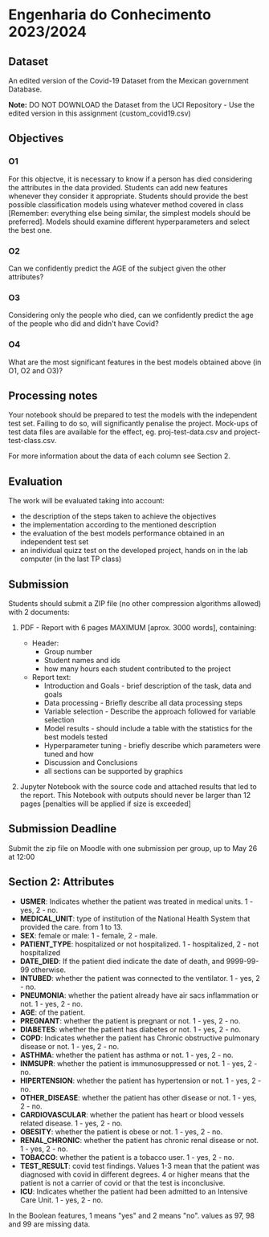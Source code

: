 # Engenharia do Conhecimento 2023/2024

## Dataset
An edited version of the Covid-19 Dataset from the Mexican government Database.

**Note:** DO NOT DOWNLOAD the Dataset from the UCI Repository - Use the edited version in this assignment (custom_covid19.csv)

## Objectives

### O1
For this objectve, it is necessary to know if a person has died considering the attributes in the data provided. Students can add new features whenever they consider it appropriate.
Students should provide the best possible classification models using whatever method covered in class [Remember: everything else being similar, the simplest models should be preferred].
Models should examine different hyperparameters and select the best one.

### O2
Can we confidently predict the AGE of the subject given the other attributes?

### O3
Considering only the people who died, can we confidently predict the age of the people who did and didn't have Covid?

### O4
What are the most significant features in the best models obtained above (in O1, O2 and O3)?

## Processing notes

Your notebook should be prepared to test the models with the independent test set. Failing to do so, will significantly penalise the project. Mock-ups of test data files are available for the effect, eg. proj-test-data.csv and project-test-class.csv.

For more information about the data of each column see Section 2.

## Evaluation

The work will be evaluated taking into account:
- the description of the steps taken to achieve the objectives
- the implementation according to the mentioned description
- the evaluation of the best models performance obtained in an independent test set
- an individual quizz test on the developed project, hands on in the lab computer (in the last TP class)

## Submission

Students should submit a ZIP file (no other compression algorithms allowed) with 2 documents:

1. PDF - Report with 6 pages MAXIMUM [aprox. 3000 words], containing:
   - Header:
     - Group number
     - Student names and ids
     - how many hours each student contributed to the project
   - Report text:
     - Introduction and Goals - brief description of the task, data and goals
     - Data processing - Briefly describe all data processing steps
     - Variable selection - Describe the approach followed for variable selection
     - Model results - should include a table with the statistics for the best models tested
     - Hyperparameter tuning - briefly describe which parameters were tuned and how
     - Discussion and Conclusions
     - all sections can be supported by graphics

2. Jupyter Notebook with the source code and attached results that led to the report. This Notebook with outputs should never be larger than 12 pages [penalties will be applied if size is exceeded]

## Submission Deadline
Submit the zip file on Moodle with one submission per group, up to May 26 at 12:00

## Section 2: Attributes

- **USMER**: Indicates whether the patient was treated in medical units. 1 - yes, 2 - no.
- **MEDICAL_UNIT**: type of institution of the National Health System that provided the care. from 1 to 13.
- **SEX**: female or male: 1 - female, 2 - male.
- **PATIENT_TYPE**: hospitalized or not hospitalized. 1 - hospitalized, 2 - not hospitalized
- **DATE_DIED**: If the patient died indicate the date of death, and 9999-99-99 otherwise.
- **INTUBED**: whether the patient was connected to the ventilator. 1 - yes, 2 - no.
- **PNEUMONIA**: whether the patient already have air sacs inflammation or not. 1 - yes, 2 - no.
- **AGE**: of the patient.
- **PREGNANT**: whether the patient is pregnant or not. 1 - yes, 2 - no.
- **DIABETES**: whether the patient has diabetes or not. 1 - yes, 2 - no.
- **COPD**: Indicates whether the patient has Chronic obstructive pulmonary disease or not. 1 - yes, 2 - no.
- **ASTHMA**: whether the patient has asthma or not. 1 - yes, 2 - no.
- **INMSUPR**: whether the patient is immunosuppressed or not. 1 - yes, 2 - no.
- **HIPERTENSION**: whether the patient has hypertension or not. 1 - yes, 2 - no.
- **OTHER_DISEASE**: whether the patient has other disease or not. 1 - yes, 2 - no.
- **CARDIOVASCULAR**: whether the patient has heart or blood vessels related disease. 1 - yes, 2 - no.
- **OBESITY**: whether the patient is obese or not. 1 - yes, 2 - no.
- **RENAL_CHRONIC**: whether the patient has chronic renal disease or not. 1 - yes, 2 - no.
- **TOBACCO**: whether the patient is a tobacco user. 1 - yes, 2 - no.
- **TEST_RESULT**: covid test findings. Values 1-3 mean that the patient was diagnosed with covid in different degrees. 4 or higher means that the patient is not a carrier of covid or that the test is inconclusive.
- **ICU**: Indicates whether the patient had been admitted to an Intensive Care Unit. 1 - yes, 2 - no.

In the Boolean features, 1 means "yes" and 2 means "no". values as 97, 98 and 99 are missing data. 